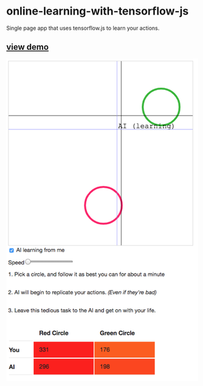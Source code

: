 # online-learning-with-tensorflow-js
Single page app that uses tensorflow.js to learn your actions.

## [view demo](https://zackakil.github.io/online-learning-with-tensorflow-js/)

![app](app.png)
